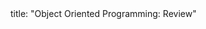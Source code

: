 <frontmatter>
title: "Object Oriented Programming: Review"
</frontmatter>

<include src="index-body.md" boilerplate />
